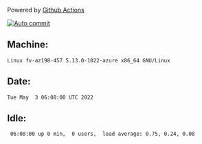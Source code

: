 Powered by [Github Actions](https://github.com/features/actions)

[![Auto commit](https://github.com/gyfary/workstation/workflows/Auto%20commit/badge.svg)](https://github.com/gyfary/workstation/actions?query=workflow%3A%22Auto+commit%22)

## Machine:
```
Linux fv-az198-457 5.13.0-1022-azure x86_64 GNU/Linux
```
## Date:
```
Tue May  3 06:08:00 UTC 2022
```
## Idle:
```
 06:08:00 up 0 min,  0 users,  load average: 0.75, 0.24, 0.08
```
